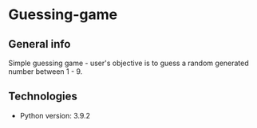 # Guessing-game

## General info
Simple guessing game - user's objective is to guess a random generated number between 1 - 9.

## Technologies
* Python version: 3.9.2
